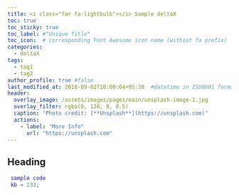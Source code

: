 ```yaml
---
title: <i class="far fa-lightbulb"></i> Sample deltaX
toc: true
toc_sticky: true
toc_label: #"Unique Title"
toc_icon:  # corresponding Font Awesome icon name (without fa prefix)
categories:
  - deltaX
tags:
  - tag1
  - tag2
author_profile: true #false
last_modified_at: 2018-09-02T10:00:04+05:30  #datetime in ISO8601 format
header:
  overlay_image: /assets/images/pages/main/unsplash-image-1.jpg
  overlay_filter: rgba(0, 128, 0, 0.5)
  caption: "Photo credit: [**Unsplash**](https://unsplash.com)"
  actions:
    - label: "More Info"
      url: "https://unsplash.com"
---
```



## Heading


```matlab
 sample code
 kb = 233;
```

